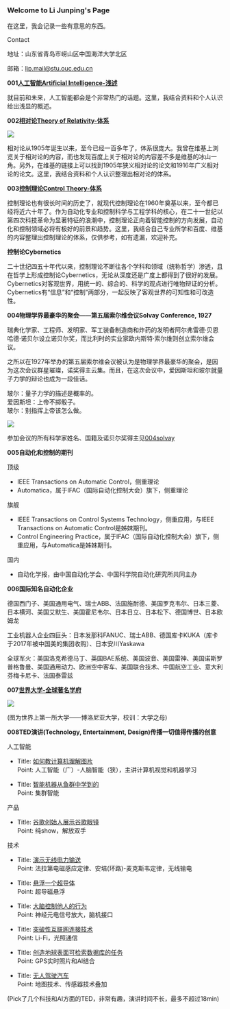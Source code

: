 ### Welcome to Li Junping's Page

在这里，我会记录一些有意思的东西。

Contact

地址：山东省青岛市崂山区中国海洋大学北区

邮箱：ljp.mail@stu.ouc.edu.cn

**001[人工智能Artificial Intelligence-浅述](https://veritas-lux.github.io/001ai)**

就目前和未来，人工智能都会是个非常热门的话题。这里，我结合资料和个人认识给出浅显的概述。

**002[相对论Theory of Relativity-体系](https://veritas-lux.github.io/002theory_of_relativity)**

![](https://veritas-lux.github.io/Black_hole_lensing.gif)

相对论从1905年诞生以来，至今已经一百多年了，体系很庞大。我曾在维基上浏览关于相对论的内容，而也发现百度上关于相对论的内容差不多是维基的冰山一角。另外，在维基的链接上可以找到1905年狭义相对论的论文和1916年广义相对论的论文。这里，我结合资料和个人认识整理出相对论的体系。

**003[控制理论Control Theory-体系](https://veritas-lux.github.io/003control_theory)**

控制理论也有很长时间的历史了，就现代控制理论在1960年奠基以来，至今都已经将近六十年了。作为自动化专业和控制科学与工程学科的核心，在二十一世纪以第四次科技革命为显著特征的浪潮中，控制理论正向着智能控制的方向发展，自动化和控制领域必将有极好的前景和趋势。这里，我结合自己专业所学和百度、维基的内容整理出控制理论的体系，仅供参考，如有遗漏，欢迎补充。

**控制论Cybernetics**

二十世纪四五十年代以来，控制理论不断往各个学科和领域（统称哲学）渗透，且在哲学上形成控制论Cybernetics，无论从深度还是广度上都得到了很好的发展。Cybernetics对客观世界，用统一的、综合的、科学的观点进行唯物辩证的分析。Cybernetics有“信息”和“控制”两部分，一起反映了客观世界的可知性和可改造性。

**004物理学界最豪华的聚会——第五届索尔维会议Solvay Conference, 1927**

瑞典化学家、工程师、发明家、军工装备制造商和炸药的发明者阿尔弗雷德·贝恩哈德·诺贝尔设立诺贝尔奖，而比利时的实业家欧内斯特·索尔维则创立索尔维会议。

之所以在1927年举办的第五届索尔维会议被认为是物理学界最豪华的聚会，是因为这次会议群星璀璨，诺奖得主云集。而且，在这次会议中，爱因斯坦和玻尔就量子力学的辩论也成为一段佳话。

玻尔：量子力学的描述是概率的。  
爱因斯坦：上帝不掷骰子。  
玻尔：别指挥上帝该怎么做。

![](https://veritas-lux.github.io/1927Solvay.png)

参加会议的所有科学家姓名、国籍及诺贝尔奖得主见[004solvay](https://veritas-lux.github.io/004solvay)

**005自动化和控制的期刊**

顶级
- IEEE Transactions on Automatic Control，侧重理论  
- Automatica，属于IFAC（国际自动化控制大会）旗下，侧重理论

旗舰  
- IEEE Transactions on Control Systems Technology，侧重应用，与IEEE Transactions on Automatic Control是姊妹期刊。  
- Control Engineering Practice，属于IFAC（国际自动化控制大会）旗下，侧重应用，与Automatica是姊妹期刊。

国内  
- 自动化学报，由中国自动化学会、中国科学院自动化研究所共同主办

**006国际知名自动化企业**

德国西门子、美国通用电气、瑞士ABB、法国施耐德、美国罗克韦尔、日本三菱、日本横河、美国艾默生、美国霍尼韦尔、日本日立、日本松下、德国博世、日本欧姆龙

工业机器人企业四巨头：日本发那科FANUC、瑞士ABB、德国库卡KUKA（库卡于2017年被中国美的集团收购）、日本安川Yaskawa

全球军火：美国洛克希德马丁、英国BAE系统、美国波音、美国雷神、美国诺斯罗普格鲁曼、美国通用动力、欧洲空中客车、美国联合技术、中国航空工业、意大利芬梅卡尼卡、法国泰雷兹

**007[世界大学-全球著名学府](https://veritas-lux.github.io/007world_university)**

![](https://veritas-lux.github.io/alma_mater.png)

(图为世界上第一所大学——博洛尼亚大学，校训：大学之母)

**008TED演讲(Technology, Entertainment, Design)传播一切值得传播的创意**

人工智能

- Title: [如何教计算机理解图片](http://open.163.com/movie/2015/3/Q/R/MAKN9A24M_MAKN9QAQR.html)  
Point: 人工智能（广）-人脑智能（狭），主讲计算机视觉和机器学习

- Title: [智能机器从鱼群中学到的](http://open.163.com/movie/2019/1/M/8/ME3LN48V1_ME3LNCGM8.html)  
Point: 集群智能

产品

- Title: [谷歌创始人展示谷歌眼镜](http://open.163.com/movie/2013/4/S/V/M8VU1HC4K_M8VU1OJSV.html)  
Point: 纯show，解放双手

技术

- Title: [演示无线电力输送](http://open.163.com/newview/movie/free?pid=M7EEITVK8&mid=M7EEJ1SA6)  
Point: 法拉第电磁感应定律、安培(环路)-麦克斯韦定律，无线输电

- Title: [悬浮一个超导体](http://open.163.com/newview/movie/free?pid=M9G1AD07V&mid=M9G3PHOVE)  
Point: 超导磁悬浮

- Title: [大脑控制他人的行为](http://open.163.com/movie/2016/1/T/E/MBBL91A3O_MBBLAG4TE.html)  
Point: 神经元电信号放大，脑机接口

- Title: [突破性互联网连接技术](http://open.163.com/movie/2016/1/L/O/MBBL91A3O_MBBLAT7LO.html)  
Point: Li-Fi，光照通信

- Title: [创造地球表面可检索数据库的任务](http://open.163.com/newview/movie/free?pid=MEP2FJINJ&mid=MEP2FP65A)  
Point: GPS实时照片和AI结合

- Title: [无人驾驶汽车](http://open.163.com/newview/movie/free?pid=MBBL91A3O&mid=MBBL9CG33)  
Point: 地图技术、传感器技术叠加

(Pick了几个科技和AI方面的TED，非常有趣，演讲时间不长，最多不超过18min)
